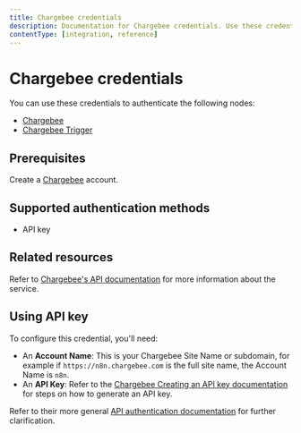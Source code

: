 ```yaml
---
title: Chargebee credentials
description: Documentation for Chargebee credentials. Use these credentials to authenticate Chargebee in n8n, a workflow automation platform.
contentType: [integration, reference]
---
```


# Chargebee credentials

You can use these credentials to authenticate the following nodes:

- [Chargebee](/integrations/builtin/app-nodes/n8n-nodes-base.chargebee.md)
- [Chargebee Trigger](/integrations/builtin/trigger-nodes/n8n-nodes-base.chargebeetrigger.md)

## Prerequisites

Create a [Chargebee](https://www.chargebee.com/) account.

## Supported authentication methods

- API key

## Related resources

Refer to [Chargebee's API documentation](https://apidocs.chargebee.com/docs/api/) for more information about the service.

## Using API key

To configure this credential, you'll need:

- An **Account Name**: This is your Chargebee Site Name or subdomain, for example if `https://n8n.chargebee.com` is the full site name, the Account Name is `n8n`.
- An **API Key**: Refer to the [Chargebee Creating an API key documentation](https://www.chargebee.com/docs/api_keys.html#creating-an-api-key) for steps on how to generate an API key. 

Refer to their more general [API authentication documentation](https://apidocs.chargebee.com/docs/api/auth?lang=curl) for further clarification.

